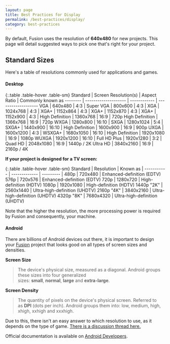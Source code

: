 ```yaml
---
layout: page
title: Best Practices for Display
permalink: /best-practices/display/
category: best-practices
---
```


By default, Fusion uses the resolution of **640x480** for new projects. This page will detail suggested ways to pick one that's right for your project.

## Standard Sizes
Here's a table of resolutions commonly used for applications and games.

#### Desktop

{:.table .table-hover .table-sm}
Standard | Screen Resolution(s) | Aspect Ratio | Commonly known as
-------- | -------------------- | ------------ | -------------------
VGA | 640x480 | 4:3 |
Super VGA | 800x600 | 4:3 |
XGA | 1024x768 | 4:3 |
XGA+ | 1152x864 | 4:3 |
XGA+ | 1152x870 | 4:3 |
XGA+ | 1152x900 | 4:3 |
High Definition | 1360x768 | 16:9 | 720p
High Definition | 1366x768 | 16:9 | 720p
WXGA | 1280x800 | 16:10 |
SXGA | 1280x1024 | 5:4 |
SXGA+ | 1440x900 | 16:10 |
High Definition | 1600x900 | 16:9 | 900p
UXGA | 1600x1200 | 4:3 |
WSXGA+ | 1680x1050 | 16:10 |
High Definition | 1920x1080 | 16:9 | 1080p
WUXGA | 1920x1200 | 16:10 |
Full HD Plus | 1920x1280 | 3:2 |
Quad HD | 2048x1080 | 16:9 | 1440p / 2K
Ultra HD | 3840x2160 | 16:9 | 2160p / 4K

**If your project is designed for a TV screen:**

{:.table .table-hover .table-sm}
Standard    | Resolution    | Known as  |
----------- | ------------- | --------- |
480p | 720x480 | Enhanced-definition (EDTV)
576p | 720x576 | Enhanced-definition (EDTV)
720p | 1280x720 | High-definition (HDTV)
1080p | 1920x1080 | High-definition (HDTV)
1440p "2K" | 2560x1440 | Ultra-high-definition (UHDTV)
2160p "4K" | 3840x2160 | Ultra-high-definition (UHDTV)
4320p "8K" | 7680x4320 | Ultra-high-definition (UHDTV)

Note that the higher the resolution, the more processing power is required by Fusion and consequently, your machine.

#### Android

There are billions of Android devices out there, it is important to design your [Fusion](/fusion/) project that looks good on all types of screen sizes and densities.

**Screen Size**

> The device's physical size, measured as a diagonal. Android groups these sizes into four generalized sizes: **small**, **normal**, **large** and **extra-large**.

**Screen Density**

> The quantity of pixels on the device's physical screen. Referred to as **DPI** (dots per inch). Android groups them into: low, medium, high, xhigh, xxhigh and xxxhigh.

Due to this, there isn't an easy answer to which resolution to use, as it depends on the type of game. [There is a discussion thread here.](http://community.clickteam.com/threads/89295-what-resolution-to-use-while-developing-for-android)

Official documentation is available on [Android Developers](https://developer.android.com/guide/practices/screens_support.html).
